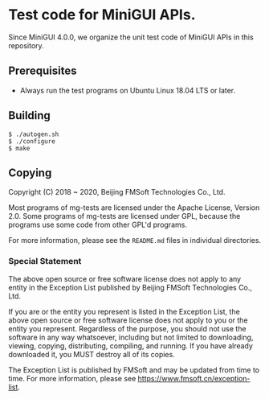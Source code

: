# Test code for MiniGUI APIs.

Since MiniGUI 4.0.0, we organize the unit test code of MiniGUI APIs
in this repository.

## Prerequisites

* Always run the test programs on Ubuntu Linux 18.04 LTS or later.

## Building

    $ ./autogen.sh
    $ ./configure
    $ make

## Copying

Copyright (C) 2018 ~ 2020, Beijing FMSoft Technologies Co., Ltd.

Most programs of mg-tests are licensed under the Apache License,
Version 2.0. Some programs of mg-tests are licensed under GPL,
because the programs use some code from other GPL'd programs.

For more information, please see the `README.md` files in individual
directories.

### Special Statement

The above open source or free software license does
not apply to any entity in the Exception List published by
Beijing FMSoft Technologies Co., Ltd.

If you are or the entity you represent is listed in the Exception List,
the above open source or free software license does not apply to you
or the entity you represent. Regardless of the purpose, you should not
use the software in any way whatsoever, including but not limited to
downloading, viewing, copying, distributing, compiling, and running.
If you have already downloaded it, you MUST destroy all of its copies.

The Exception List is published by FMSoft and may be updated
from time to time. For more information, please see
<https://www.fmsoft.cn/exception-list>.

